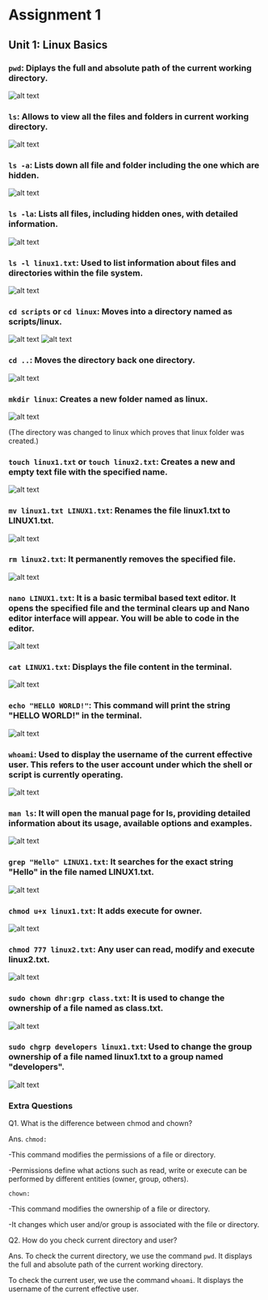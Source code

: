 # Assignment 1
## Unit 1: Linux Basics
### **```pwd```**: Diplays the full and absolute path of the current working directory.

![alt text](image-10.png)

### **```ls```**: Allows to view all the files and folders in current working directory.

![alt text](<Screenshot 2025-09-09 120953.png>)

### **```ls -a```**: Lists down all file and folder including the one which are hidden.

![alt text](<Screenshot1 2025-09-09 120953.png>)

### **```ls -la```**: Lists all files, including hidden ones, with detailed information.

![alt text](image-9.png)

### **```ls -l linux1.txt```**: Used to list information about files and directories within the file system.

![alt text](image-28.png)

### **```cd scripts```** or **```cd linux```**: Moves into a directory named as scripts/linux.

![alt text](image-11.png)
![alt text](image-14.png)

### **```cd ..```**: Moves the directory back one directory.

![alt text](image-12.png)

### **```mkdir linux```**: Creates a new folder named as linux.

![alt text](image-13.png)

(The directory was changed to linux which proves that linux folder was created.)

### **```touch linux1.txt```** or **```touch linux2.txt```**: Creates a new and empty text file with the specified name.

![alt text](image-17.png)

### **```mv linux1.txt LINUX1.txt```**: Renames the file linux1.txt to LINUX1.txt.

![alt text](image-15.png)

### **```rm linux2.txt```**: It permanently removes the specified file.

![alt text](image-16.png)

### **```nano LINUX1.txt```**: It is a basic termibal based text editor. It opens the specified file and the terminal clears up and Nano editor interface will appear. You will be able to code in the editor.

![alt text](image-4.png)

### **```cat LINUX1.txt```**: Displays the file content in the terminal.

![alt text](image-18.png)

### **```echo "HELLO WORLD!"```**: This command will print the string "HELLO WORLD!" in the terminal.

![alt text](image-19.png)

### **```whoami```**: Used to display the username of the current effective user. This refers to the user account under which the shell or script is currently operating.

![alt text](image-20.png)

### **```man ls```**: It will open the manual page for ls, providing detailed information about its usage, available options and examples.

![alt text](<Screenshot 2025-09-09 172904-1.png>)

### **```grep "Hello" LINUX1.txt```**: It searches for the exact string "Hello" in the file named LINUX1.txt.

![alt text](image-21.png)

### **```chmod u+x linux1.txt```**: It adds execute for owner.

![alt text](image-23.png)

### **```chmod 777 linux2.txt```**: Any user can read, modify and execute linux2.txt.

![alt text](image-25.png)

### **```sudo chown dhr:grp class.txt```**: It is used to change the ownership of a file named as class.txt.

![alt text](image-26.png)

### **```sudo chgrp developers linux1.txt```**: Used to change the group ownership of a file named linux1.txt to a group named "developers".

![alt text](image-27.png)

### **Extra Questions**

Q1. What is the difference between chmod and chown?

Ans. ```chmod:``` 

-This command modifies the permissions of a file or directory. 

-Permissions define what actions such as read, write or execute can be performed by different entities (owner, group, others).

```chown:``` 

-This command modifies the ownership of a file or directory. 

-It changes which user and/or group is associated with the file or directory.

Q2. How do you check current directory and user?

Ans. To check the current directory, we use the command ```pwd```. It displays the full and absolute path of the current working directory.

To check the current user, we use the command ```whoami```. It displays the username of the current effective user.


